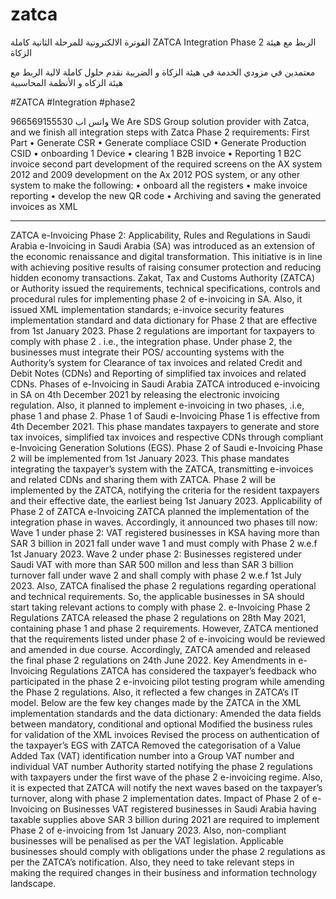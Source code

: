 # zatca
الفوترة الالكترونية للمرحلة الثانية كاملة ZATCA Integration Phase 2 الربط مع هيئة الزكاة

معتمدين في مزودي الخدمة في هيئة الزكاة و الضريبة 
نقدم حلول كاملة لالية الربط مع هيئة الزكاه و الأنظمة المحاسبية

#ZATCA    #Integration #phase2 


واتس اب 966569155530
We Are SDS Group solution provider with Zatca, and we finish all integration steps with Zatca Phase 2 requirements:
First Part
•	Generate CSR
•	Generate compliace CSID
•	Generate Production CSID
•	onboarding 1 Device
•	clearing 1 B2B invoice
•	Reporting 1 B2C invoice
second part
development of the required screens on the AX system 2012 and 2009 development on the Ax 2012 POS system, or any other system to make the following:
•	onboard all the registers
•	make invoice reporting
•	develop the new QR code
•	Archiving and saving the generated invoices as XML
________________________________________
ZATCA e-Invoicing Phase 2: Applicability, Rules and Regulations in Saudi Arabia
e-Invoicing in Saudi Arabia (SA) was introduced as an extension of the economic renaissance and digital transformation. This initiative is in line with achieving positive results of raising consumer protection and reducing hidden economy transactions.
Zakat, Tax and Customs Authority (ZATCA) or Authority issued the requirements, technical specifications, controls and procedural rules for implementing phase 2 of e-invoicing in SA. Also, it issued XML implementation standards; e-invoice security features implementation standard and data dictionary for Phase 2 that are effective from 1st January 2023.
Phase 2 regulations are important for taxpayers to comply with phase 2 . i.e., the integration phase. Under phase 2, the businesses must integrate their POS/ accounting systems with the Authority’s system for
Clearance of tax invoices and related Credit and Debit Notes (CDNs) and Reporting of simplified tax invoices and related CDNs.
Phases of e-Invoicing in Saudi Arabia
ZATCA introduced e-invoicing in SA on 4th December 2021 by releasing the electronic invoicing regulation. Also, it planned to implement e-invoicing in two phases, .i.e, phase 1 and phase 2.
Phase 1 of Saudi e-Invoicing
Phase 1 is effective from 4th December 2021. This phase mandates taxpayers to generate and store tax invoices, simplified tax invoices and respective CDNs through compliant e-Invoicing Generation Solutions (EGS).
Phase 2 of Saudi e-Invoicing
Phase 2 will be implemented from 1st January 2023. This phase mandates integrating the taxpayer’s system with the ZATCA, transmitting e-invoices and related CDNs and sharing them with ZATCA. Phase 2 will be implemented by the ZATCA, notifying the criteria for the resident taxpayers and their effective date, the earliest being 1st January 2023.
Applicability of Phase 2 of ZATCA e-Invoicing
ZATCA planned the implementation of the integration phase in waves. Accordingly, it announced two phases till now:
Wave 1 under phase 2: VAT registered businesses in KSA having more than SAR 3 billion in 2021 fall under wave 1 and must comply with Phase 2 w.e.f 1st January 2023. Wave 2 under phase 2: Businesses registered under Saudi VAT with more than SAR 500 millon and less than SAR 3 billion turnover fall under wave 2 and shall comply with phase 2 w.e.f 1st July 2023. Also, ZATCA finalised the phase 2 regulations regarding operational and technical requirements. So, the applicable businesses in SA should start taking relevant actions to comply with phase 2.
e-Invoicing Phase 2 Regulations
ZATCA released the phase 2 regulations on 28th May 2021, containing phase 1 and phase 2 requirements. However, ZATCA mentioned that the requirements listed under phase 2 of e-invoicing would be reviewed and amended in due course. Accordingly, ZATCA amended and released the final phase 2 regulations on 24th June 2022.
Key Amendments in e-Invoicing Regulations
ZATCA has considered the taxpayer’s feedback who participated in the phase 2 e-invoicing pilot testing program while amending the Phase 2 regulations. Also, it reflected a few changes in ZATCA’s IT model.
Below are the few key changes made by the ZATCA in the XML implementation standards and the data dictionary:
Amended the data fields between mandatory, conditional and optional Modified the business rules for validation of the XML invoices Revised the process on authentication of the taxpayer’s EGS with ZATCA Removed the categorisation of a Value Added Tax (VAT) identification number into a Group VAT number and individual VAT number Authority started notifying the phase 2 regulations with taxpayers under the first wave of the phase 2 e-invoicing regime. Also, it is expected that ZATCA will notify the next waves based on the taxpayer’s turnover, along with phase 2 implementation dates.
Impact of Phase 2 of e-Invoicing on Businesses
VAT registered businesses in Saudi Arabia having taxable supplies above SAR 3 billion during 2021 are required to implement Phase 2 of e-invoicing from 1st January 2023. Also, non-compliant businesses will be penalised as per the VAT legislation.
Applicable businesses should comply with obligations under the phase 2 regulations as per the ZATCA’s notification. Also, they need to take relevant steps in making the required changes in their business and information technology landscape.

